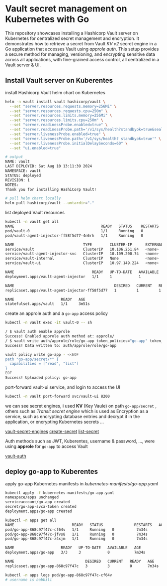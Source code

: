 # Vault secret management on Kubernetes with Go

This repository showcases installing a Hashicorp Vault server on Kubernetes for centralized secret management and encryption. It demonstrates how to retrieve a secret from Vault *KV v2* secret engine in a Go application that accesses Vault using *approle auth*. This setup provides a secure method for managing, versioning, and encrypting sensitive data across all applications, with fine-grained access control, all centralized in a Vault server & UI.


## Install Vault server on Kuberentes

install Hashicorp Vault helm chart on Kubernetes

```bash
helm -n vault install vault hashicorp/vault \
  --set "server.resources.requests.memory=256Mi" \
  --set "server.resources.requests.cpu=250m" \
  --set "server.resources.limits.memory=256Mi" \
  --set "server.resources.limits.cpu=250m" \
  --set "server.readinessProbe.enabled=true" \
  --set "server.readinessProbe.path='/v1/sys/health?standbyok=true&sealedcode=204&uninitcode=204'" \
  --set "server.livenessProbe.enabled=true" \
  --set "server.livenessProbe.path='/v1/sys/health? standbyok=true'" \
  --set "server.livenessProbe.initialDelaySeconds=60" \
  --set "ui.enabled=true"

# output
NAME: vault
LAST DEPLOYED: Sat Aug 10 13:11:39 2024
NAMESPACE: vault
STATUS: deployed
REVISION: 1
NOTES:
Thank you for installing HashiCorp Vault!

# pull helm chart locally
helm pull hashicorp/vault --untardir="."
```

list deployed Vault resources
```bash
kubectl -n vault get all
NAME                                       READY   STATUS    RESTARTS   AGE
pod/vault-0                                1/1     Running   0          3m50s
pod/vault-agent-injector-ff58f5d77-4n6rh   1/1     Running   0          3m51s

NAME                               TYPE        CLUSTER-IP      EXTERNAL-IP   PORT(S)             AGE
service/vault                      ClusterIP   10.106.251.84   <none>        8200/TCP,8201/TCP   3m51s
service/vault-agent-injector-svc   ClusterIP   10.109.200.74   <none>        443/TCP             3m51s
service/vault-internal             ClusterIP   None            <none>        8200/TCP,8201/TCP   3m51s
service/vault-ui                   ClusterIP   10.97.149.224   <none>        8200/TCP            3m51s

NAME                                   READY   UP-TO-DATE   AVAILABLE   AGE
deployment.apps/vault-agent-injector   1/1     1            1           3m51s

NAME                                             DESIRED   CURRENT   READY   AGE
replicaset.apps/vault-agent-injector-ff58f5d77   1         1         1       3m51s

NAME                     READY   AGE
statefulset.apps/vault   1/1     3m51s
```

create an approle auth and a `go-app` access policy
```bash
kubectl -n vault exec -it vault-0 -- sh

/ $ vault auth enable approle
Success! Enabled approle auth method at: approle/
/ $ vault write auth/approle/role/go-app token_policies="go-app" token_ttl=24h token_max_ttl=48h
Success! Data written to: auth/approle/role/go-app

vault policy write go-app - <<EOF
path "go-app/secret/*" {
  capabilities = ["read", "list"]
}
EOF
Success! Uploaded policy: go-app
```

port-forward vault-ui service, and login to access the UI
```bash
kubectl -n vault port-forward svc/vault-ui 8200

```

we can see secret engines, i used **KV** (Key Vaule) on path `go-app/secret` , others such as *Transit secret engine* which is used as Encryption as a service, such as encrypting database entries and decrypt it in the application, or encrypting Kubernetes secrets ...

[vault-secret-engines](./vault-ui/Screenshot%20from%202024-08-10%2014-24-30.png)
[create-secret](./vault-ui/Screenshot%20from%202024-08-10%2014-26-27.png)
[list-secret](./vault-ui/Screenshot%20from%202024-08-10%2014-26-48.png)


Auth methods such as JWT, Kuberentes, username & password, ..., were using **approle** for `go-app` to access Vault

[vault-auth](./vault-ui/Screenshot%20from%202024-08-10%2014-30-52.png)



## deploy go-app to Kuberentes

apply go-app Kubernetes manifests in *kubernetes-manifests/go-app.yaml*

```bash
kubectl apply -f kubernetes-manifests/go-app.yaml
namespace/apps unchanged
serviceaccount/go-app created
secret/go-app-svca-token created
deployment.apps/go-app created

kubectl -n apps get all
NAME                          READY   STATUS              RESTARTS   AGE
pod/go-app-868c97f47c-cf64v   1/1     Running   0          7m34s
pod/go-app-868c97f47c-jfvs8   1/1     Running   0          7m34s
pod/go-app-868c97f47c-z4xjm   1/1     Running   0          7m34s

NAME                     READY   UP-TO-DATE   AVAILABLE   AGE
deployment.apps/go-app   3/3     3            0           7m34s

NAME                                DESIRED   CURRENT   READY   AGE
replicaset.apps/go-app-868c97f47c   3         3         0       7m34s

```
```bash
kubectl -n apps logs pod/go-app-868c97f47c-cf64v
# username is babbili
```
